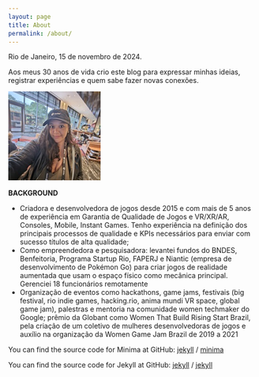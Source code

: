 ```yaml
---
layout: page
title: About
permalink: /about/
---
```


Rio de Janeiro, 15 de novembro de 2024. 


Aos meus 30 anos de vida crio este blog para expressar minhas ideias, registrar experiências e quem sabe fazer novas conexões.

![perfil](/assets/perfil_.jpg)

<b>BACKGROUND</b>

- Criadora e desenvolvedora de jogos desde 2015 e com mais de 5 anos de experiência em Garantia de Qualidade de Jogos e VR/XR/AR, Consoles, Mobile, Instant Games. Tenho experiência na definição dos principais processos de qualidade e KPIs necessários para enviar com sucesso títulos de alta qualidade;
- Como empreendedora e pesquisadora: levantei fundos do BNDES, Benfeitoria, Programa Startup Rio, FAPERJ e Niantic (empresa de desenvolvimento de Pokémon Go) para criar jogos de realidade aumentada que usam o espaço físico como mecânica principal. Gerenciei 18 funcionários remotamente
- Organização de eventos como hackathons, game jams, festivais (big festival, rio indie games, hacking.rio, anima mundi VR space, global game jam), palestras e mentoria na comunidade women techmaker do Google; prêmio da Globant como Women That Build Rising Start Brazil, pela criação de um coletivo de mulheres desenvolvedoras de jogos e auxílio na organização da Women Game Jam Brazil de 2019 a 2021

You can find the source code for Minima at GitHub:
[jekyll][jekyll-organization] /
[minima](https://github.com/jekyll/minima)

You can find the source code for Jekyll at GitHub:
[jekyll][jekyll-organization] /
[jekyll](https://github.com/jekyll/jekyll)


[jekyll-organization]: https://github.com/jekyll
